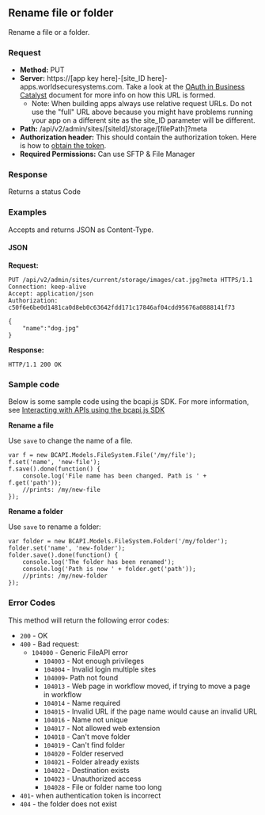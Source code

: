 ## Rename file or folder

Rename a file or a folder.

### Request

* **Method:** PUT
* **Server:**  https://[app key here]-[site_ID here]-apps.worldsecuresystems.com. Take a look at the [OAuth in Business Catalyst](http://developers.businesscatalyst.com/developer-documentation/oauth-in-bc.html) document for more info on how this URL is formed.
  * Note: When building apps always use relative request URLs. Do not use the "full" URL above because you might have problems running your app on a different site as the site_ID parameter will be different.
* **Path:** /api/v2/admin/sites/[siteId]/storage/[filePath]?meta
* **Authorization header:** This should contain the authorization token. Here is how to [obtain the token](http://developers.businesscatalyst.com/developer-documentation/oauth-in-bc.html).
* **Required Permissions:** Can use SFTP & File Manager

### Response

Returns a status Code

### Examples

Accepts and returns JSON as Content-Type.

#### JSON

**Request:**
~~~
PUT /api/v2/admin/sites/current/storage/images/cat.jpg?meta HTTPS/1.1
Connection: keep-alive
Accept: application/json
Authorization: c50f6e6be0d1481ca0d8eb0c63642fdd171c17846af04cdd95676a0888141f73
 
{
    "name":"dog.jpg"
}
~~~

**Response:**

~~~
HTTP/1.1 200 OK
~~~

### Sample code

Below is some sample code using the bcapi.js SDK. For more information, see [Interacting with APIs using the bcapi.js SDK](http://adobebc.github.io/bcapi.js/)

**Rename a file**

Use `save` to change the name of a file.

~~~
var f = new BCAPI.Models.FileSystem.File('/my/file');
f.set('name', 'new-file');
f.save().done(function() {
    console.log('File name has been changed. Path is ' + f.get('path'));
    //prints: /my/new-file
});
~~~

**Rename a folder**

Use `save` to rename a folder:

~~~
var folder = new BCAPI.Models.FileSystem.Folder('/my/folder');
folder.set('name', 'new-folder');
folder.save().done(function() {
    console.log('The folder has been renamed');
    console.log('Path is now ' + folder.get('path'));
    //prints: /my/new-folder
});
~~~

### Error Codes

This method will return the following error codes:

* `200` - OK
* `400` - Bad request:
  * `104000` - Generic FileAPI error
	* `104003` - Not enough privileges
	* `104004` - Invalid login multiple sites
	* `104009`- Path not found
	* `104013` - Web page in workflow moved, if trying to move a page in workflow
	* `104014` - Name required
	* `104015` - Invalid URL if the page name would cause an invalid URL
	* `104016` - Name not unique
	* `104017` - Not allowed web extension
	* `104018` - Can't move folder
	* `104019` - Can't find folder
	* `104020` - Folder reserved
	* `104021` - Folder already exists
	* `104022` - Destination exists
	* `104023` - Unauthorized access
	* `104028` - File or folder name too long
* `401`- when authentication token is incorrect
* `404` - the folder does not exist
